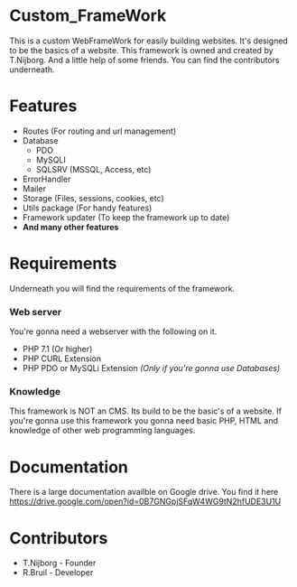# Custom_FrameWork
This is a custom WebFrameWork for easily building websites. It's designed to be the basics
of a website. This framework is owned and created by T.Nijborg. And a little help of some friends.
You can find the contributors underneath.

# Features
* Routes (For routing and url management)
* Database
    - PDO
    - MySQLI
    - SQLSRV (MSSQL, Access, etc)
* ErrorHandler
* Mailer
* Storage (Files, sessions, cookies, etc)
* Utils package (For handy features)
* Framework updater (To keep the framework up to date)
* __And many other features__

# Requirements
Underneath you will find the requirements of the framework.

### Web server
You're gonna need a webserver with the following on it.
* PHP 7.1 (Or higher)
* PHP CURL Extension
* PHP PDO or MySQLi Extension _(Only if you're gonna use Databases)_

### Knowledge
This framework is NOT an CMS. Its build to be the basic's of a website.
If you're gonna use this framework you gonna need basic PHP, HTML and knowledge of other web programming languages.

# Documentation
There is a large documentation availble on Google drive. 
You find it here https://drive.google.com/open?id=0B7GNGpjSFqW4WG9tN2hfUDE3U1U

# Contributors
 * T.Nijborg - Founder
 * R.Bruil - Developer
